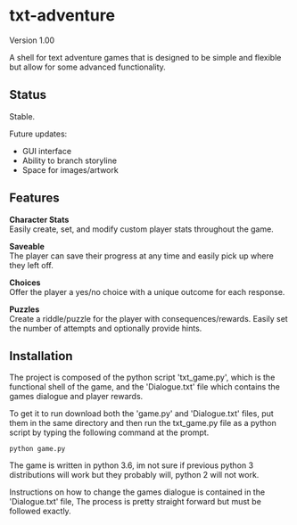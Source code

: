 # txt-adventure

Version 1.00  

A shell for text adventure games that is designed to be simple and flexible  
but allow for some advanced functionality.

## Status

Stable.

Future updates:  

- GUI interface
- Ability to branch storyline
- Space for images/artwork

## Features

__Character Stats__  
Easily create, set, and modify custom player stats throughout the game.

__Saveable__  
The player can save their progress at any time and easily pick up
where they left off.

__Choices__  
Offer the player a yes/no choice with a unique outcome for each response.

__Puzzles__  
Create a riddle/puzzle for the player with consequences/rewards.
Easily set the number of attempts and optionally provide hints.

## Installation

The project is composed of the python script 'txt_game.py', which is the functional shell of the game, and the 'Dialogue.txt' file which contains the games dialogue and player rewards.

To get it to run download both the 'game.py' and 'Dialogue.txt' files, put them in the same directory and then run the txt_game.py file as a python script by typing the following command at the prompt.

    python game.py

The game is written in python 3.6, im not sure if previous python 3 distributions will work but they probably will, python 2 will not work.

Instructions on how to change the games dialogue is contained in the 'Dialogue.txt' file, The process is pretty straight forward but must be followed exactly.

